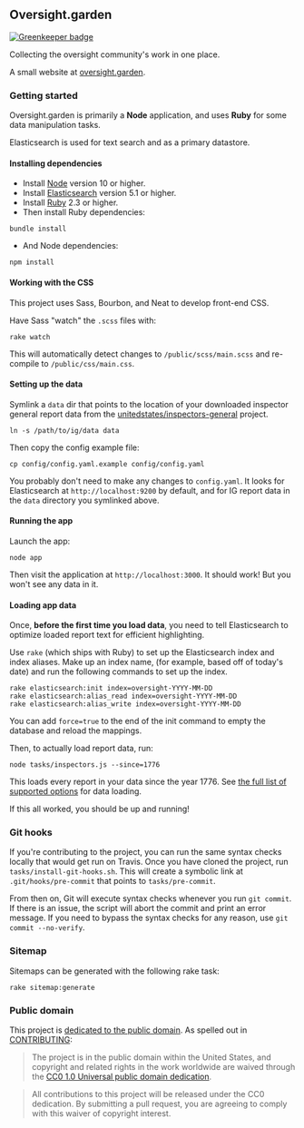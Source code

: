 ## Oversight.garden

[![Greenkeeper badge](https://badges.greenkeeper.io/konklone/oversight.garden.svg)](https://greenkeeper.io/)

Collecting the oversight community's work in one place.

A small website at [oversight.garden](https://oversight.garden).

### Getting started

Oversight.garden is primarily a **Node** application, and uses **Ruby** for some data manipulation tasks.

Elasticsearch is used for text search and as a primary datastore.

#### Installing dependencies

* Install [Node](https://nodejs.org/) version 10 or higher.
* Install [Elasticsearch](https://elastic.co) version 5.1 or higher.
* Install [Ruby](https://www.ruby-lang.org/en/) 2.3 or higher.
* Then install Ruby dependencies:

```
bundle install
```

* And Node dependencies:

```
npm install
```

#### Working with the CSS

This project uses Sass, Bourbon, and Neat to develop front-end CSS.

Have Sass "watch" the `.scss` files with:

```
rake watch
```

This will automatically detect changes to `/public/scss/main.scss` and re-compile to `/public/css/main.css`.

#### Setting up the data

Symlink a `data` dir that points to the location of your downloaded inspector general report data from the [unitedstates/inspectors-general](https://github.com/unitedstates/inspectors-general) project.

```
ln -s /path/to/ig/data data
```

Then copy the config example file:

```
cp config/config.yaml.example config/config.yaml
```

You probably don't need to make any changes to `config.yaml`. It looks for Elasticsearch at `http://localhost:9200` by default, and for IG report data in the `data` directory you symlinked above.

#### Running the app

Launch the app:

```
node app
```

Then visit the application at `http://localhost:3000`. It should work! But you won't see any data in it.

#### Loading app data

Once, **before the first time you load data**, you need to tell Elasticsearch to optimize loaded report text for efficient highlighting.

Use `rake` (which ships with Ruby) to set up the Elasticsearch index and index aliases. Make up an index name, (for example, based off of today's date) and run the following commands to set up the index.

```
rake elasticsearch:init index=oversight-YYYY-MM-DD
rake elasticsearch:alias_read index=oversight-YYYY-MM-DD
rake elasticsearch:alias_write index=oversight-YYYY-MM-DD
```

You can add `force=true` to the end of the init command to empty the database and reload the mappings.

Then, to actually load report data, run:

```
node tasks/inspectors.js --since=1776
```

This loads every report in your data since the year 1776. See [the full list of supported options](tasks/inspectors.js) for data loading.

If this all worked, you should be up and running!

### Git hooks

If you're contributing to the project, you can run the same syntax checks locally that would get run on Travis. Once you have cloned the project, run `tasks/install-git-hooks.sh`. This will create a symbolic link at `.git/hooks/pre-commit` that points to `tasks/pre-commit`.

From then on, Git will execute syntax checks whenever you run `git commit`. If there is an issue, the script will abort the commit and print an error message. If you need to bypass the syntax checks for any reason, use `git commit --no-verify`.

### Sitemap

Sitemaps can be generated with the following rake task:

```
rake sitemap:generate
```

### Public domain

This project is [dedicated to the public domain](LICENSE). As spelled out in [CONTRIBUTING](CONTRIBUTING.md):

> The project is in the public domain within the United States, and copyright and related rights in the work worldwide are waived through the [CC0 1.0 Universal public domain dedication](http://creativecommons.org/publicdomain/zero/1.0/).

> All contributions to this project will be released under the CC0 dedication. By submitting a pull request, you are agreeing to comply with this waiver of copyright interest.
